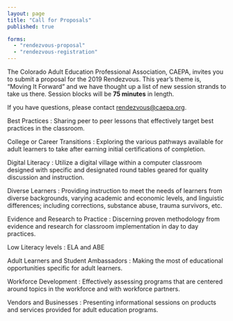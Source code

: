 ```yaml
---
layout: page
title: "Call for Proposals"
published: true

forms:
  - "rendezvous-proposal"
  - "rendezvous-registration"
---
```


The Colorado Adult Education Professional Association, CAEPA, invites you to submit a proposal for the 2019 Rendezvous. This year’s theme is, “Moving It Forward” and we have thought up a list of new session strands to take us there. Session blocks will be **75 minutes** in length.

If you have questions, please contact <rendezvous@caepa.org>.

Best Practices
: Sharing peer to peer lessons that effectively target best practices in the classroom.

College or Career Transitions
: Exploring the various pathways available for adult learners to take after earning initial certifications of completion.

Digital Literacy
: Utilize a digital village within a computer classroom designed with specific and designated round tables geared for quality discussion and instruction.

Diverse Learners
: Providing instruction to meet the needs of learners from diverse backgrounds, varying academic and economic levels, and linguistic differences; including corrections, substance abuse, trauma survivors, etc.

Evidence and Research to Practice
: Discerning proven methodology from evidence and research for classroom implementation in day to day practices.

Low Literacy levels
: ELA and ABE

Adult Learners and Student Ambassadors
: Making the most of educational opportunities specific for adult learners.

Workforce Development
: Effectively assessing programs that are centered around topics in the workforce and with workforce partners.

Vendors and Businesses
: Presenting informational sessions on products and services provided for adult education programs.
